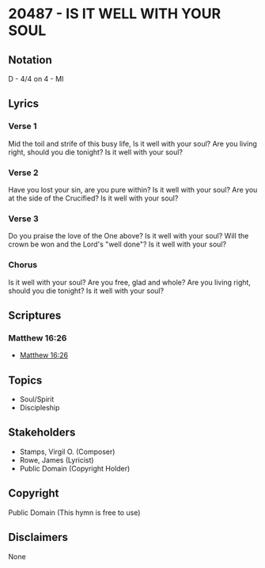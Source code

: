 # 20487 - IS IT WELL WITH YOUR SOUL

## Notation

D - 4/4 on 4 - MI

## Lyrics

### Verse 1

Mid the toil and strife of this busy life, Is it well with your soul? Are you living right, should you die tonight? Is it well with your soul?

### Verse 2

Have you lost your sin, are you pure within? Is it well with your soul? Are you at the side of the Crucified? Is it well with your soul?

### Verse 3

Do you praise the love of the One above? Is it well with your soul? Will the crown be won and the Lord's "well done"? Is it well with your soul?

### Chorus

Is it well with your soul? Are you free, glad and whole? Are you living right, should you die tonight? Is it well with your soul?


## Scriptures

### Matthew 16:26

- [Matthew 16:26](https://www.biblegateway.com/passage/?search=Matthew%2016%3A26)


## Topics

- Soul/Spirit
- Discipleship

## Stakeholders

- Stamps, Virgil O. (Composer)
- Rowe, James (Lyricist)
- Public Domain (Copyright Holder)

## Copyright

Public Domain
(This hymn is free to use)

## Disclaimers

None

